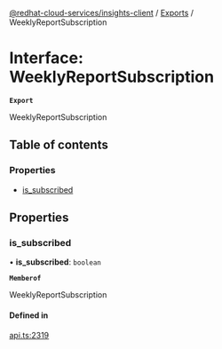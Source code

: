 [@redhat-cloud-services/insights-client](../README.md) / [Exports](../modules.md) / WeeklyReportSubscription

# Interface: WeeklyReportSubscription

**`Export`**

WeeklyReportSubscription

## Table of contents

### Properties

- [is\_subscribed](WeeklyReportSubscription.md#is_subscribed)

## Properties

### is\_subscribed

• **is\_subscribed**: `boolean`

**`Memberof`**

WeeklyReportSubscription

#### Defined in

[api.ts:2319](https://github.com/RedHatInsights/javascript-clients/blob/main/packages/insights/api.ts#L2319)
